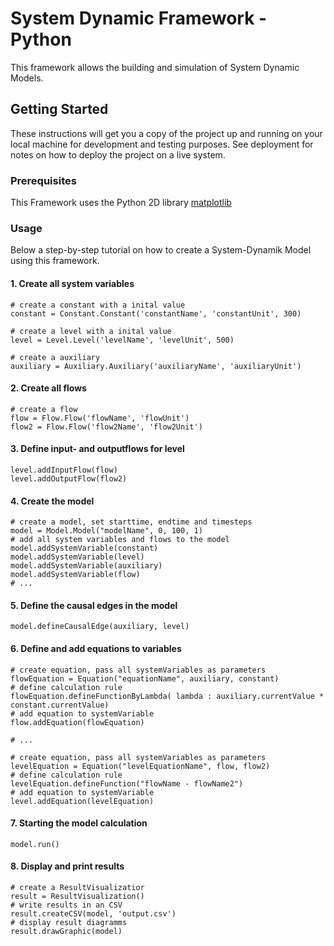 # System Dynamic Framework - Python
This framework allows the building and simulation of System Dynamic Models. 

## Getting Started

These instructions will get you a copy of the project up and running on your local machine for development and testing purposes. See deployment for notes on how to deploy the project on a live system.

### Prerequisites

This Framework uses the Python 2D library [matplotlib](https://matplotlib.org) 

### Usage

Below a step-by-step tutorial on how to create a System-Dynamik Model using this framework.

#### 1. Create all system variables
``` 
# create a constant with a inital value
constant = Constant.Constant('constantName', 'constantUnit', 300)

# create a level with a inital value
level = Level.Level('levelName', 'levelUnit', 500)

# create a auxiliary
auxiliary = Auxiliary.Auxiliary('auxiliaryName', 'auxiliaryUnit')
```

#### 2. Create all flows
```
# create a flow 
flow = Flow.Flow('flowName', 'flowUnit')
flow2 = Flow.Flow('flow2Name', 'flow2Unit')
```


#### 3. Define input- and outputflows for level
```
level.addInputFlow(flow)
level.addOutputFlow(flow2)
```

#### 4. Create the model
```
# create a model, set starttime, endtime and timesteps
model = Model.Model("modelName", 0, 100, 1)
# add all system variables and flows to the model
model.addSystemVariable(constant)
model.addSystemVariable(level)
model.addSystemVariable(auxiliary)
model.addSystemVariable(flow)
# ...
```

#### 5. Define the causal edges in the model
```
model.defineCausalEdge(auxiliary, level)
```


#### 6. Define and add equations to variables
```
# create equation, pass all systemVariables as parameters 
flowEquation = Equation("equationName", auxiliary, constant)
# define calculation rule
flowEquation.defineFunctionByLambda( lambda : auxiliary.currentValue * constant.currentValue)
# add equation to systemVariable
flow.addEquation(flowEquation)

# ...

# create equation, pass all systemVariables as parameters 
levelEquation = Equation("levelEquationName", flow, flow2)
# define calculation rule
levelEquation.defineFunction("flowName - flowName2")
# add equation to systemVariable
level.addEquation(levelEquation)
```

#### 7. Starting the model calculation
```
model.run()
```

 #### 8. Display and print results
 ```
 # create a ResultVisualizatior
 result = ResultVisualization()
 # write results in an CSV
 result.createCSV(model, 'output.csv')
 # display result diagramms
 result.drawGraphic(model)
 ```
